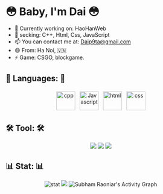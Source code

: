 😳 Baby, I'm Dai 😳
==============================================
- 🔭 Currently working on: HaoHanWeb
- 🌱 secking: C++, Html, Css, JavaScript
- 📫 You can contact me at: Daip9ta@gmail.com
- 😄 From: Ha Noi, 🇻🇳
- ⚡ Game: CSGO, blockgame.

## 🧰 Languages: 🧰
<p align="center">
<img src="https://upload.wikimedia.org/wikipedia/commons/1/18/ISO_C%2B%2B_Logo.svg" alt="cpp" height="50" style="vertical-align:top ; margin:4px">
<img src="https://img.icons8.com/color/48/000000/javascript.png" alt="Javascript" height="50" style="vertical-align:top; margin:4px">
<img src="https://img.icons8.com/color/48/000000/html-5.png" alt="html" height="50" style="vertical-align:top; margin:4px">
<img src="https://img.icons8.com/color/48/000000/css3.png" alt="css" height="50" style="vertical-align:top; margin:4px">
</p>

## 🛠️ Tool: 🛠️
<p align="center">
<img src="https://cdn.discordapp.com/attachments/909980841768284203/915070283294072852/rsz_1nvim-icon.png">
 <img src="https://cdn.discordapp.com/attachments/909980841768284203/915068845478273064/nvim-icon.png">
  <img src="https://camo.githubusercontent.com/a0484e6383e852e622da1e934b7724921ab9b69d69246d90f899424b01f6deb1/68747470733a2f2f696d672e736869656c64732e696f2f62616467652f56697375616c25323053747564696f253230436f64652d3030373864372e7376673f7374796c653d666f722d7468652d6261646765266c6f676f3d76697375616c2d73747564696f2d636f6465266c6f676f436f6c6f723d7768697465">

## 📊 Stat: 📊
 <p align="center">
<img src="https://github-readme-stats.vercel.app/api?username=Daip9ta&&show_icons=true&title_color=ffffff&hide_border=true&icon_color=bb2acf&text_color=daf7dc&bg_color=060A0CD0" alt="stat">
<img src="https://github-readme-streak-stats.herokuapp.com/?user=Daip9ta&theme=black-ice&hide_border=true&stroke=0000&background=060A0CD0"/>
<img alt="Subham Raoniar's Activity Graph" src="https://activity-graph.herokuapp.com/graph?username=Daip9ta&bg_color=0D1117&color=5BCDEC&line=5BCDEC&point=FFFFFF&hide_border=true" />
  </p>
